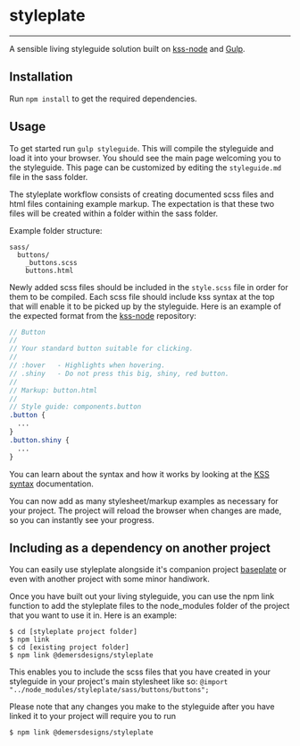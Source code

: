 # styleplate
---
A sensible living styleguide solution built on [kss-node](https://github.com/kss-node/kss-node) and [Gulp](http://gulpjs.com/).

## Installation
Run `npm install` to get the required dependencies.

## Usage
To get started run `gulp styleguide`. This will compile the styleguide and load it into your browser. You should see the main page welcoming you to the styleguide. This page can be customized by editing the `styleguide.md` file in the sass folder.

The styleplate workflow consists of creating documented scss files and html files containing example markup. The expectation is that these two files will be created within a folder within the sass folder.

Example folder structure:
```
sass/
  buttons/
    _buttons.scss
    buttons.html
```

Newly added scss files should be included in the `style.scss` file in order for them to be compiled. Each scss file should include kss syntax at the top that will enable it to be picked up by the styleguide. Here is an example of the expected format from the [kss-node](https://github.com/kss-node/kss-node) repository:
```scss
// Button
//
// Your standard button suitable for clicking.
//
// :hover   - Highlights when hovering.
// .shiny   - Do not press this big, shiny, red button.
//
// Markup: button.html
//
// Style guide: components.button
.button {
  ...
}
.button.shiny {
  ...
}
```

You can learn about the syntax and how it works by looking at the [KSS syntax](http://warpspire.com/kss/syntax/) documentation.

You can now add as many stylesheet/markup examples as necessary for your project. The project will reload the browser when changes are made, so you can instantly see your progress.

## Including as a dependency on another project
You can easily use styleplate alongside it's companion project [baseplate](https://github.com/demersdesigns/baseplate) or even with another project with some minor handiwork.

Once you have built out your living styleguide, you can use the npm link function to add the styleplate files to the node_modules folder of the project that you want to use it in. Here is an example:
```
$ cd [styleplate project folder]
$ npm link
$ cd [existing project folder]
$ npm link @demersdesigns/styleplate
```

This enables you to include the scss files that you have created in your styleguide in your project's main stylesheet like so:
`@import "../node_modules/styleplate/sass/buttons/buttons";`

Please note that any changes you make to the styleguide after you have linked it to your project will require you to run 
```
$ npm link @demersdesigns/styleplate
```

